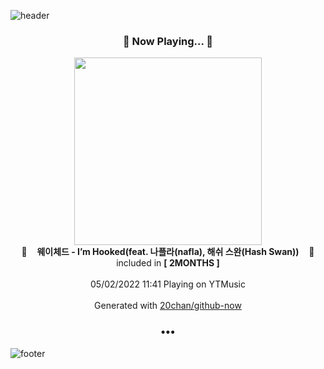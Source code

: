 ![header](https://capsule-render.vercel.app/api?type=wave&height=170&section=header&text=Hi.%20I'm%20SHIFT&fontColor=090707&fontAlignX=45&fontAlignY=65&fontSize=100)

<h3 align="center">🎵 Now Playing... 🎵</h3>
<p align="center">
  <a href="https://music.youtube.com/watch?v=qmF6kUrdr-E">
    <img width="300" src="https://lh3.googleusercontent.com/tdT6iKn9GH8vOGa0WpsxIsxFbJ_KixVLo5eaVETTItEEyDYtnxI88_omYkfD7igGWXnWg-Z1wmj2Thw">
  </a>
  <br>
  🎵&nbsp&nbsp&nbsp <b>웨이체드 - I’m Hooked(feat. 나플라(nafla), 해쉬 스완(Hash Swan))</b> &nbsp&nbsp&nbsp🎵
  <br>
  included in <b>[ 2MONTHS ]</b>
  
  <br />
  <br />
  05/02/2022 11:41 Playing on YTMusic
  <br />
  <br />
  Generated with <a href="https://github.com/20chan/github-now">20chan/github-now</a>
</p>

<h3 align="center">•••</h3>

![footer](https://capsule-render.vercel.app/api?type=wave&height=150&section=footer)
